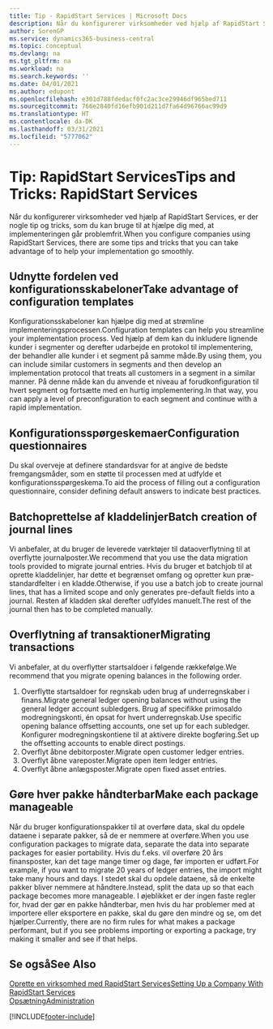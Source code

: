 ```yaml
---
title: Tip - RapidStart Services | Microsoft Docs
description: Når du konfigurerer virksomheder ved hjælp af RapidStart Services, er der nogle tip og tricks, som du kan bruge til at hjælpe dig med, at implementeringen går problemfrit.
author: SorenGP
ms.service: dynamics365-business-central
ms.topic: conceptual
ms.devlang: na
ms.tgt_pltfrm: na
ms.workload: na
ms.search.keywords: ''
ms.date: 04/01/2021
ms.author: edupont
ms.openlocfilehash: e301d788fdedacf0fc2ac3ce29946df965bed711
ms.sourcegitcommit: 766e2840fd16efb901d211d7fa64d96766ac99d9
ms.translationtype: HT
ms.contentlocale: da-DK
ms.lasthandoff: 03/31/2021
ms.locfileid: "5777062"
---
```

# <a name="tips-and-tricks-rapidstart-services"></a><span data-ttu-id="90d3a-103">Tip: RapidStart Services</span><span class="sxs-lookup"><span data-stu-id="90d3a-103">Tips and Tricks: RapidStart Services</span></span>

<span data-ttu-id="90d3a-104">Når du konfigurerer virksomheder ved hjælp af RapidStart Services, er der nogle tip og tricks, som du kan bruge til at hjælpe dig med, at implementeringen går problemfrit.</span><span class="sxs-lookup"><span data-stu-id="90d3a-104">When you configure companies using RapidStart Services, there are some tips and tricks that you can take advantage of to help your implementation go smoothly.</span></span>  

## <a name="take-advantage-of-configuration-templates"></a><span data-ttu-id="90d3a-105">Udnytte fordelen ved konfigurationsskabeloner</span><span class="sxs-lookup"><span data-stu-id="90d3a-105">Take advantage of configuration templates</span></span>

<span data-ttu-id="90d3a-106">Konfigurationsskabeloner kan hjælpe dig med at strømline implementeringsprocessen.</span><span class="sxs-lookup"><span data-stu-id="90d3a-106">Configuration templates can help you streamline your implementation process.</span></span> <span data-ttu-id="90d3a-107">Ved hjælp af dem kan du inkludere lignende kunder i segmenter og derefter udarbejde en protokol til implementering, der behandler alle kunder i et segment på samme måde.</span><span class="sxs-lookup"><span data-stu-id="90d3a-107">By using them, you can include similar customers in segments and then develop an implementation protocol that treats all customers in a segment in a similar manner.</span></span> <span data-ttu-id="90d3a-108">På denne måde kan du anvende et niveau af forudkonfiguration til hvert segment og fortsætte med en hurtig implementering.</span><span class="sxs-lookup"><span data-stu-id="90d3a-108">In that way, you can apply a level of preconfiguration to each segment and continue with a rapid implementation.</span></span>  

## <a name="configuration-questionnaires"></a><span data-ttu-id="90d3a-109">Konfigurationsspørgeskemaer</span><span class="sxs-lookup"><span data-stu-id="90d3a-109">Configuration questionnaires</span></span>

<span data-ttu-id="90d3a-110">Du skal overveje at definere standardsvar for at angive de bedste fremgangsmåder, som en støtte til processen med at udfylde et konfigurationsspørgeskema.</span><span class="sxs-lookup"><span data-stu-id="90d3a-110">To aid the process of filling out a configuration questionnaire, consider defining default answers to indicate best practices.</span></span>  

## <a name="batch-creation-of-journal-lines"></a><span data-ttu-id="90d3a-111">Batchoprettelse af kladdelinjer</span><span class="sxs-lookup"><span data-stu-id="90d3a-111">Batch creation of journal lines</span></span>

<span data-ttu-id="90d3a-112">Vi anbefaler, at du bruger de leverede værktøjer til dataoverflytning til at overflytte journalposter.</span><span class="sxs-lookup"><span data-stu-id="90d3a-112">We recommend that you use the data migration tools provided to migrate journal entries.</span></span> <span data-ttu-id="90d3a-113">Hvis du bruger et batchjob til at oprette kladdelinjer, har dette et begrænset omfang og opretter kun præ-standardfelter i en kladde.</span><span class="sxs-lookup"><span data-stu-id="90d3a-113">Otherwise, if you use a batch job to create journal lines, that has a limited scope and only generates pre-default fields into a journal.</span></span> <span data-ttu-id="90d3a-114">Resten af kladden skal derefter udfyldes manuelt.</span><span class="sxs-lookup"><span data-stu-id="90d3a-114">The rest of the journal then has to be completed manually.</span></span>  

## <a name="migrating-transactions"></a><span data-ttu-id="90d3a-115">Overflytning af transaktioner</span><span class="sxs-lookup"><span data-stu-id="90d3a-115">Migrating transactions</span></span>

<span data-ttu-id="90d3a-116">Vi anbefaler, at du overflytter startsaldoer i følgende rækkefølge.</span><span class="sxs-lookup"><span data-stu-id="90d3a-116">We recommend that you migrate opening balances in the following order.</span></span> <!--Be aware that you cannot insert ledger entries directly. Instead you must use journals to post the journal lines-->

1. <span data-ttu-id="90d3a-117">Overflytte startsaldoer for regnskab uden brug af underregnskaber i finans.</span><span class="sxs-lookup"><span data-stu-id="90d3a-117">Migrate general ledger opening balances without using the general ledger account subledgers.</span></span> <span data-ttu-id="90d3a-118">Brug af specifikke primosaldo modregningskonti, én opsat for hvert underregnskab.</span><span class="sxs-lookup"><span data-stu-id="90d3a-118">Use specific opening balance offsetting accounts, one set up for each subledger.</span></span> <span data-ttu-id="90d3a-119">Konfigurer modregningskontiene til at aktivere direkte bogføring.</span><span class="sxs-lookup"><span data-stu-id="90d3a-119">Set up the offsetting accounts to enable direct postings.</span></span>  
2. <span data-ttu-id="90d3a-120">Overflyt åbne debitorposter.</span><span class="sxs-lookup"><span data-stu-id="90d3a-120">Migrate open customer ledger entries.</span></span>  <!--work on these-->
3. <span data-ttu-id="90d3a-121">Overflyt åbne vareposter.</span><span class="sxs-lookup"><span data-stu-id="90d3a-121">Migrate open item ledger entries.</span></span>  
4. <span data-ttu-id="90d3a-122">Overflyt åbne anlægsposter.</span><span class="sxs-lookup"><span data-stu-id="90d3a-122">Migrate open fixed asset entries.</span></span>  

## <a name="make-each-package-manageable"></a><span data-ttu-id="90d3a-123">Gøre hver pakke håndterbar</span><span class="sxs-lookup"><span data-stu-id="90d3a-123">Make each package manageable</span></span>

<span data-ttu-id="90d3a-124">Når du bruger konfigurationspakker til at overføre data, skal du opdele dataene i separate pakker, så de er nemmere at overføre.</span><span class="sxs-lookup"><span data-stu-id="90d3a-124">When you use configuration packages to migrate data, separate the data into separate packages for easier portability.</span></span> <span data-ttu-id="90d3a-125">Hvis du f.eks. vil overføre 20 års finansposter, kan det tage mange timer og dage, før importen er udført.</span><span class="sxs-lookup"><span data-stu-id="90d3a-125">For example, if you want to migrate 20 years of ledger entries, the import might take many hours and days.</span></span> <span data-ttu-id="90d3a-126">I stedet skal du opdele dataene, så de enkelte pakker bliver nemmere at håndtere.</span><span class="sxs-lookup"><span data-stu-id="90d3a-126">Instead, split the data up so that each package becomes more manageable.</span></span> <span data-ttu-id="90d3a-127">I øjeblikket er der ingen faste regler for, hvad der gør en pakke håndterbar, men hvis du har problemer med at importere eller eksportere en pakke, skal du gøre den mindre og se, om det hjælper.</span><span class="sxs-lookup"><span data-stu-id="90d3a-127">Currently, there are no firm rules for what makes a package performant, but if you see problems importing or exporting a package, try making it smaller and see if that helps.</span></span>  

## <a name="see-also"></a><span data-ttu-id="90d3a-128">Se også</span><span class="sxs-lookup"><span data-stu-id="90d3a-128">See Also</span></span>

[<span data-ttu-id="90d3a-129">Oprette en virksomhed med RapidStart Services</span><span class="sxs-lookup"><span data-stu-id="90d3a-129">Setting Up a Company With RapidStart Services</span></span>](admin-set-up-a-company-with-rapidstart.md)  
[<span data-ttu-id="90d3a-130">Opsætning</span><span class="sxs-lookup"><span data-stu-id="90d3a-130">Administration</span></span>](admin-setup-and-administration.md)  


[!INCLUDE[footer-include](includes/footer-banner.md)]
